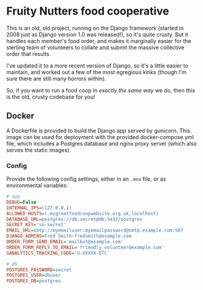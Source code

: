 # Fruity Nutters food cooperative

This is an old, old project, running on the Django framework (started in 2008 just as Django version 1.0 was released!), so it's quite crusty. But it handles each member's food order, and makes it marginally easier for the sterling team of volunteers to collate and submit the massive collective order that results.

I've updated it to a more recent version of Django, so it's a little easier to maintain, and worked out a few of the most egregious kinks (though I'm sure there are still many horrors within).

So, if you want to run a food coop in _exactly the same way_ we do, then this is the old, crusty codebase for you!

## Docker

A Dockerfile is provided to build the Django app served by gunicorn. This image can be used for deployment with the provided docker-compose.yml file, which includes a Postgres database and nginx proxy server (which also serves the static images).

### Config

Provide the following config settings, either in an `.env` file, or as environmental variables:

```ini
# app
DEBUG=False
INTERNAL_IPS=(127.0.0.1)
ALLOWED_HOSTS=(.mygreatfoodcoopwebsite.org.uk,localhost)
DATABASE_URL=postgres://db:secret@db:5432/postgres
SECRET_KEY='so-secret'
EMAIL_URL=smtp://myemailuser:myemailpassword@smtp.example.com:587
DJANGO_ADMINS=Fred Smith:fredsmith@example.com
ORDER_FORM_SEND_EMAIL='mailbot@example.com'
ORDER_FORM_REPLY_TO_EMAIL='friendly_volunteer@example.com'
GANALYTICS_TRACKING_CODE='U-XXXXX-ETC'

# db
POSTGRES_PASSWORD=secret
POSTGRES_USER=dbuser
POSTGRES_DB=postgres
```
